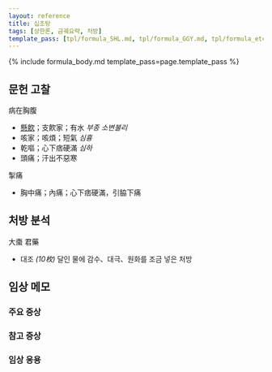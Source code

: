 ```yaml
---
layout: reference
title: 십조탕
tags: [상한론, 금궤요략, 처방]
template_pass: [tpl/formula_SHL.md, tpl/formula_GGY.md, tpl/formula_etc.md]
---
```



{% include formula_body.md template_pass=page.template_pass %}

## 문헌 고찰

病在胸腹
* [懸飮]({{site.sympurl}}/담음)；支飮家；有水 _부종_ _소변불리_
* 咳家；咳煩；短氣 _심흉_
* 乾嘔；心下痞硬滿 _심하_
* 頭痛；汗出不惡寒

掣痛
* 胸中痛；內痛；心下痞硬滿，引脇下痛


## 처방 분석

大棗 君藥
* 대조 _(10枚)_ 달인 물에 감수、대극、원화를 조금 넣은 처방


## 임상 메모


### 주요 증상



### 참고 증상



### 임상 응용
